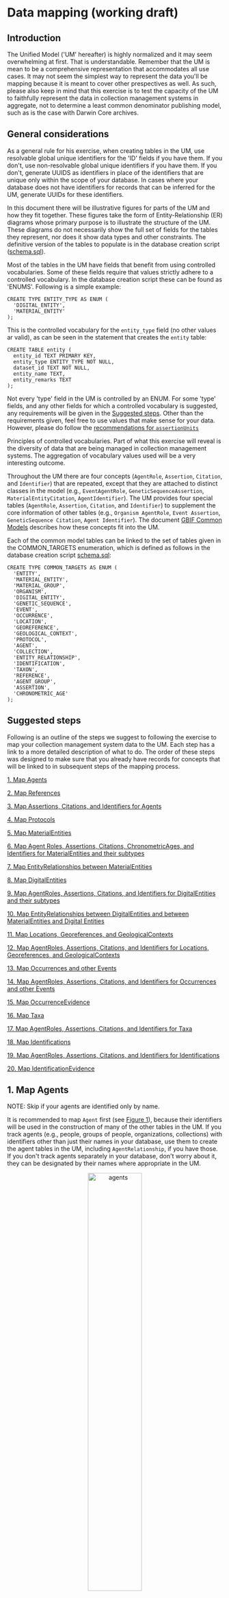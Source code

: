 # Data mapping (working draft)

## Introduction

The Unified Model ('UM' hereafter) is highly normalized and it may seem overwhelming at first. That is understandable. Remember that the UM is mean to be a comprehensive representation that accommodates all use cases. It may not seem the simplest way to represent the data you'll be mapping because it is meant to cover other prespectives as well. As such, please also keep in mind that this exercise is to test the capacity of the UM to faithfully represent the data in collection management systems in aggregate, not to determine a least common denominator publishing model, such as is the case with Darwin Core archives. 

## General considerations

As a general rule for his exercise, when creating tables in the UM, use resolvable global unique identifiers for the 'ID' fields if you have them. If you don't, use non-resolvable global unique identifiers if you have them. If you don't, generate UUIDS as identifiers in place of the identifiers that are unique only within the scope of your database. In cases where your database does not have identifiers for records that can be inferred for the UM, generate UUIDs for these identifiers.

In this document there will be illustrative figures for parts of the UM and how they fit together. These figures take the form of Entity-Relationship (ER) diagrams whose primary purpose is to illustrate the structure of the UM. These diagrams do not necessarily show the full set of fields for the tables they represent, nor does it show data types and other constraints. The definitive version of the tables to populate is in the database creation script ([schema.sql](./schema.sql)).

Most of the tables in the UM have fields that benefit from using controlled vocabularies. Some of these fields require that values strictly adhere to a controlled vocabulary. In the database creation script these can be found as 'ENUMS'. Following is a simple example:

```
CREATE TYPE ENTITY_TYPE AS ENUM (
  'DIGITAL_ENTITY',
  'MATERIAL_ENTITY'
);
```
This is the controlled vocabulary for the `entity_type` field (no other values ar valid), as can be seen in the statement that creates the `entity` table:

```
CREATE TABLE entity (
  entity_id TEXT PRIMARY KEY,
  entity_type ENTITY_TYPE NOT NULL,
  dataset_id TEXT NOT NULL,
  entity_name TEXT,
  entity_remarks TEXT
);
```

Not every 'type' field in the UM is controlled by an ENUM. For some 'type' fields, and any other fields for which a controlled vocabulary is suggested, any requirements will be given in the [Suggested steps](#suggested-steps). Other than the requirements given, feel free to use values that make sense for your data. However, please do follow the [recommendations for `assertionUnits`](https://docs.google.com/document/d/1ZTMt-V3U0D0761bqqogeN58MjuHhIs_Kisu6CRtl-uA/edit#heading=h.a8fhzgvypuhh)

 Principles of controlled vocabularies. Part of what this exercise will reveal is the diversity of data that are being managed in collection management systems. The aggregation of vocabulary values used will be a very interesting outcome.

Throughout the UM there are four concepts (`AgentRole`, `Assertion`, `Citation`, and `Identifier`) that are repeated, except that they are attached to distinct classes in the model (e.g., `EventAgentRole`, `GeneticSequenceAssertion`, `MaterialEntityCitation`, `AgentIdentifier`). 
The UM provides four special tables (`AgentRole`, `Assertion`, `Citation`, and `Identifier`) to supplement the core information of other tables (e.g., `Organism AgentRole`, `Event Assertion`, `GeneticSequence Citation`, `Agent Identifier`). The document [GBIF Common Models](https://docs.google.com/document/d/1ZTMt-V3U0D0761bqqogeN58MjuHhIs_Kisu6CRtl-uA/edit?usp=sharing) describes how these concepts fit into the UM.

Each of the common model tables can be linked to the set of tables given in the COMMON_TARGETS enumeration, which is defined as follows in the database creation script [schema.sql](./schema.sql):
```
CREATE TYPE COMMON_TARGETS AS ENUM (
  'ENTITY',
  'MATERIAL_ENTITY',
  'MATERIAL_GROUP',
  'ORGANISM',
  'DIGITAL_ENTITY',
  'GENETIC_SEQUENCE',
  'EVENT',
  'OCCURRENCE',
  'LOCATION',
  'GEOREFERENCE',
  'GEOLOGICAL_CONTEXT',
  'PROTOCOL',
  'AGENT',
  'COLLECTION',
  'ENTITY_RELATIONSHIP',
  'IDENTIFICATION',
  'TAXON',
  'REFERENCE',
  'AGENT_GROUP',
  'ASSERTION',
  'CHRONOMETRIC_AGE'
);
```
## Suggested steps

Following is an outline of the steps we suggest to following the exercise to map your collection management system data to the UM. Each step has a link to a more detailed description of what to do. The order of these steps was designed to make sure that you already have records for concepts that will be linked to in subsequent steps of the mapping process.

[1. Map Agents](#1-map-agents)

[2. Map References](#2-map-references)

[3. Map Assertions, Citations, and Identifiers for Agents](#3-map-assertions-citations-and-identifiers-for-agents)

[4. Map Protocols](#4-map-protocols)

[5. Map MaterialEntities](#5-map-materialentities)

[6. Map Agent Roles, Assertions, Citations, ChronometricAges, and Identifiers for MaterialEntities and their subtypes](#)

[7. Map EntityRelationships between MaterialEntities](#)

[8. Map DigitalEntities](#)

[9. Map AgentRoles, Assertions, Citations, and Identifiers for DigitalEntities and their subtypes](#)

[10. Map EntityRelationships between DigitalEntities and between MaterialEntities and Digital Entities](#)

[11. Map Locations, Georeferences, and GeologicalContexts](#)

[12. Map AgentRoles, Assertions, Citations, and Identifiers for Locations, Georeferences, and GeologicalContexts](#)

[13. Map Occurrences and other Events](#)

[14. Map AgentRoles, Assertions, Citations, and Identifiers for Occurrences and other Events](#)

[15. Map OccurrenceEvidence](#)

[16. Map Taxa](#)

[17. Map AgentRoles, Assertions, Citations, and Identifiers for Taxa](#)

[18. Map Identifications](#)

[19. Map AgentRoles, Assertions, Citations, and Identifiers for Identifications](#)

[20. Map IdentificationEvidence](#)

## 1. Map Agents

NOTE: Skip if your agents are identified only by name.

It is recommended to map `Agent` first (see [Figure 1](#figure-1)), because their identifiers will be used in the construction of many of the other tables in the UM. If you track agents (e.g., people, groups of people, organizations, collections) with identifiers other than just their names in your database, use them to create the agent tables in the UM, including `AgentRelationship`, if you have those. If you don't track agents separately in your database, don't worry about it, they can be designated by their names where appropriate in the UM. 

<p align=center><img src="./_images/agents.png" alt="agents" width="50%"/>
<p align=center>Figure 1. Agents and their relationships in the Unified Model

### `agent_type` vocabulary
If an `Agent ` is a `Collection` or an `AgentGroup`, the `agent_type` MUST be `COLLECTION` or `AGENT_GROUP` respectively. However, the agent_type field is not controlled by an ENUM, because there are other possible values that are not subtypes of `Agent`, such as `ORGANIZATION`, `PERSON`, and even `ORGANISM`.

### `collection_type` vocabulary
We would expect to be informed here by work on the Latimer Core. For this exercise we suggest, for example, `MUSEUM`, `HERBARIUM`, `BOTANICAL_GARDEN`, `ZOO`.

### `agent_group_type` vocabulary
An `AgentGroup` is a way to refer to a single `Agent` entity that is composed of multiple `Agent`s. Thus, a group of `Collection`'s might be a `CONSORTIUM`, a group of university students might be a `CLASS`.
  
### `agent_relationship_type` vocabulary
The range of possible relationships between `Agent`'s is vast. Note that the relationship has directionality. The `subject_agent_id` is related to the `object_agent_id` in the direction expressed in the `agent_relationship_type`. Even so, it helps to express the directionality in the `agent_relationship_type` term, for example, `DOCTORAL_ADVISOR_OF` instead of `DOCTORAL_ADVISOR`.

## 2. Map References

NOTE: Skip if your `Reference`'s are identified only by bibliographic citations or if you do not have `Reference`'s in your data.

A `Reference`, like an `Agent`, has the potential to be related to many different kinds of things (e.g., `MaterialEntity`, `Event`, `Taxon`) in the UM, through `Citation`'s. So, if you track references with identifiers, create `Reference` records for them so that they can be connected when the other tables they are related to are created. If you don't track reference separately in your database, don't worry about it, they can be designated by their bibliographic citations where appropriate in the UM. 

### `reference_type` vocabulary
Here are some suggestions, but feel free to suggest others if none of these suffices: `JOURNAL_ARTICLE`, `BOOK`, `BOOK_SECTION`, `DISSERTATION`,  `FIELD_NOTEBOOK`, `WEB_PAGE`, `OTHER`.

## 3. Map Assertions, Citations, and Identifiers for Agents

NOTE: Skip if you created no `Agent` records in [Step 1](#1-map-agents)

It is possible to create Agent `Assertion`'s, `Citation`'s, and `Identifier`'s. See [GBIF Common Models](https://docs.google.com/document/d/1ZTMt-V3U0D0761bqqogeN58MjuHhIs_Kisu6CRtl-uA/edit?usp=sharing) for general discussions about how to map to these three types of tables.

### `assertion_target_type` vocabulary
The value for this term MUST be one of `AGENT`, `AGENT_GROUP`, or `COLLECTION` and MUST match the table to which the Assertion applies.

### `assertion_type` vocabulary
No specific controlled vocabulary is suggested, but please see the [Principles of vocabulary terms](principles-of-vocabulary-terms) when inventing them. 

### `assertion_unit` vocabulary
Suggestions for unit vocabulary are given in [Principles of vocabulary terms](principles-of-vocabulary-terms). 

## 4. Map Protocols

NOTE: Skip if your `Protocol`'s are identified only by simple strings (names or descriptions) or if you do not have `Protocol`'s mentioned in your data.

A `Protocol` can be used by the classes `Event`, `ChronometricAge`, and the various `Assertion`'s. If you track protocols with identifiers, create `Protocol` records for them so that they can be connected when the tables they are related to are created.

## 5. Map MaterialEntities

<p align=center><img src="./_images/entities.png" alt="agents" width="75%"/>
<p align=center>Figure 2. Entities and their relationships in the Unified Model

A `MaterialEntity` can be any physical object (same as [dcterms:PhysicalResource](http://purl.org/dc/terms/PhysicalResource)). In the UM there can be many types of `MaterialEntity`s (distinguished by `materialEntityType`. These can be as specific as desired, but there are two `MaterialEntity` subtype classes to distinguish two important concepts, a `MaterialGroup` and an `Organism`. 
  
A `MaterialGroup` is any set of `MaterialEntity`'s and its utility is to be able to make `Assertion`s about the group as a whole distinct from `Assertion`s about its individual members (e.g., the weight of an entire catch).

An Organism (same as [dwc:Organism](https://dwc.tdwg.org/terms/#organism)) is modeled in the UM as a `MaterialEntity`, even if none of the material remains accessible (such as in the case of some observations, or a specimens that were lost or destroyed). In the most basic case, a cataloged item consists of the entire existing material remains of a single organism. These may be separated into "parts", which may or may not be tracked separately. When they are tracked separately, the `Entity` that unites them is the `Organism`. The derivation of the "parts" from the Organism (or from each other) are [expressed through `EntityRelatiosnhip`s](#7-map-entityrelationships-between-materialentities).
  
Map all physical objects that are tracked separately in your database to `MaterialEntity`s in the UM. For each `MaterialEntity`, create an `Entity` record as well using the same unique identifier for the `materialEntityID` and the `entityID`.  If the `MaterialEntity` one of the subtypes of `MaterialEntity` (`MaterialGroup` or `Organism`), use the same identifier for these as for the corresponding `MaterialEntity` and `Entity`. 
  
## 6. Map AgentRoles, Assertions, Citations, ChronometricAges, and Identifiers for MaterialEntities and their subtypes

  
## 7. Map EntityRelationships between MaterialEntities
## 8. Map DigitalEntities
## 9. Map AgentRoles, Assertions, Citations, and Identifiers for DigitalEntities and their subtypes
## 10. Map EntityRelationships between DigitalEntities and between MaterialEntities and Digital Entities
## 11. Map Locations, Georeferences, and GeologicalContexts

<p align=center><img src="./_images/locations.png" alt="locations" width="50%"/>
<p align=center>Figure 3. Locations in the Unified Model

## 12. Map AgentRoles, Assertions, Citations, and Identifiers for Locations, Georeferences, and GeologicalContexts
## 13. Map Occurrences and other Events

<p align=center><img src="./_images/events.png" alt="events" width="75%"/>
<p align=center>Figure 4. Events in the Unified Model

![Entities](./_images/occurrences.png)
<p align=center>Figure 5. Occurrences in the Unified Model

## 14. Map AgentRoles, Assertions, Citations, and Identifiers for Occurrences and other Events
## 15. Map OccurrenceEvidence
## 16. Map Taxa
## 17. Map AgentRoles, Assertions, Citations, and Identifiers for Taxa
## 18. Map Identifications

![Entities](./_images/identifications.png)
<p align=center>Figure 6. Identifications in the Unified Model

## 19. Map AgentRoles, Assertions, Citations, and Identifiers for Identifications
## 20. Map IdentificationEvidence


## Data Mapping (previous draft)
The data model is highly normalized and it's understandable that it may feel overwhelming at first.
A suggested approach on how to map data to the model is provided, aiming to introduce it in sections.
These are structured as:

1. Create the core `Entities` in the model (i.e. Specimens, Images, Organisms)
2. Create the `EntityRelationships` between those `Entities` (e.g. capturing that a tissue sample was taken from a specimen)
3. Create the `Events` associated with the `Entities` (e.g. the gathering event)
4. Add the current and historical species `Identifications` to the `MaterialEntities` (Morphological or DNA based)
5. Connect the `Agents` (e.g. People) associated with the `Entities` and `Events`
6. Add the `Assertions` such as measurements or additional fields of interest for all `Entities`
7. Add the `Identifiers` to be tracked along with the `Entities`

It is likely that the source data being mapped won't have all data objects needed and some will need to be "invented". 
For example, a source database may have the collecting event and location merged into a single table. 
This will require an object to be split, or possibly inferred during the mapping.

- All primary keys in tables shown be globally unique, to allow the data to be mixed with data from other sources
- We recommend using a UUID as a key for any object inferred (for this exercise)
- Please always refer to the latest [data schema](./schema.sql) when mapping; it may have evolved since this documentation was created

## 1. Create the core `Entities`

The tables to populate are shown:

![Entities](./_images/entity.png)

Notes:

- This uses inheritance, and so an `Entity` record must exist with the *same ID* as the entry for the sub-entity (and so on)
- The `Entity` IDs should be globally unique as the records will be integrated with other sources
- The `datasetKey` should be a globally unique identifier. In the absence of one, we recommended to use a UUID

## 2. Create the `EntityRelationships`

The tables to populate are shown:

![Entities](./_images/entity_relationship.png)

Notes:

- The `EntityRelationshipID`  should be globally unique as the records will be integrated with other sources

## 3. Create the `Events` 

The tables to populate are shown:

![Entities](./_images/event.png)

Notes:

- The IDs should be globally unique as the records will be integrated with other sources

## 4. Add the species `Identifications` 

The tables to populate are shown for morphological identification:

![Entities](./_images/identification.png)

Notes:

- The IDs should be globally unique as the records will be integrated with other sources

For DNA based identification of a sequence, using a reference taxonomic database the tables are shown:

![Entities](./_images/identification_sequence.png)

## 5. Connect the `Agents` 

The tables to populate are shown:

![Entities](./_images/agent.png)

## 6. Add the `Assertions` 

The tables to populate are shown:

![Entities](./_images/assertion.png)

## 7. Add the `Identifiers`

The tables to populate are shown:

![Entities](./_images/identifier.png)
